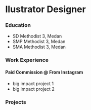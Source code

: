 # Ilustrator Designer

### Education
- SD Methodist 3, Medan
- SMP Methodist 3, Medan
- SMA Methodist 3, Medan

### Work Experience
#### Paid Commission @ From Instagram
- big impact project 1
- big impact project 2

### Projects
